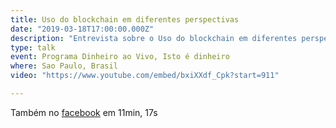 ```yaml
---
title: Uso do blockchain em diferentes perspectivas
date: "2019-03-18T17:00:00.000Z"
description: "Entrevista sobre o Uso do blockchain em diferentes perspectivas para o programa Dinheiro ao Vivo da Isto é dinheiro, em Sao Paulo, Brasil"
type: talk
event: Programa Dinheiro ao Vivo, Isto é dinheiro
where: Sao Paulo, Brasil
video: "https://www.youtube.com/embed/bxiXXdf_Cpk?start=911"

---
```



Também no 
<a href="https://www.facebook.com/istoedinheiro/videos/327084104613576/" target="_blank">facebook</a>
em 11min, 17s

